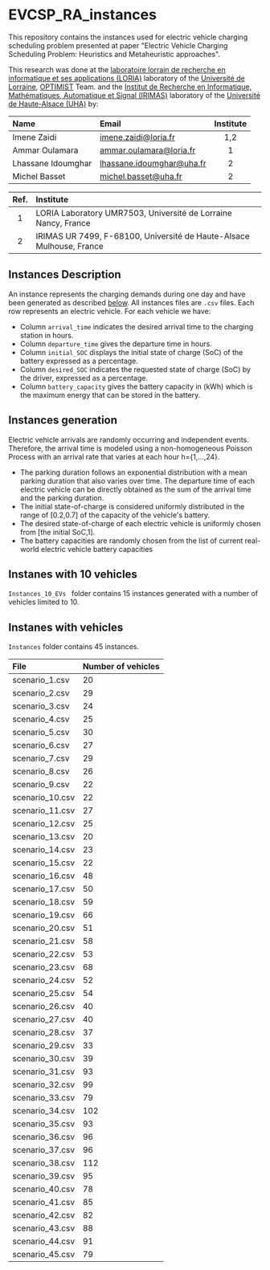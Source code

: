 # EVCSP_RA_instances
This repository contains the instances used for electric vehicle charging scheduling problem presented at paper "Electric Vehicle Charging Scheduling Problem: Heuristics and Metaheuristic approaches".

This research was done at the [laboratoire lorrain de recherche en informatique et ses applications (LORIA)](https://www.loria.fr/en/) laboratory of the [Université de Lorraine](https://www.univ-lorraine.fr/), [OPTIMIST](https://optimist.loria.fr/) Team. and the [Institut de Recherche en Informatique, Mathématiques, Automatique et Signal (IRIMAS)](https://www.irimas.uha.fr/) laboratory of the [Université de Haute-Alsace (UHA)](https://www.uha.fr/) by:

| Name                | Email                      | Institute |
|:--------------------|:---------------------------|:---------:|
| Imene Zaidi         | imene.zaidi@loria.fr       |    1,2    |
| Ammar Oulamara      | ammar.oulamara@loria.fr    |    1      |
| Lhassane Idoumghar  | lhassane.idoumghar@uha.fr  |    2      |
| Michel Basset       | michel.basset@uha.fr       |    2      |

| Ref. | Institute                                                            |
|:----:|:---------------------------------------------------------------------|
|  1   |  LORIA Laboratory UMR7503, Université de Lorraine Nancy, France      |
|  2   |  IRIMAS UR 7499, F-68100, Université de Haute-Alsace Mulhouse, France |


## Instances Description
An instance represents the charging demands during one day and have been generated as described [below](#instances-generation). All instances files are `.csv` files. Each row represents an electric vehicle. For each vehicle we have:
- Column `arrival_time` indicates the desired arrival time to the charging station in hours.
-  Column `departure_time` gives the departure time in hours.
-  Column `initial_SOC` displays the initial state of charge (SoC) of the battery expressed as a percentage.
-  Column `desired_SOC` indicates the requested state of charge (SoC) by the driver, expressed as a percentage.
- Column `battery_capacity` gives the battery capacity in (kWh) which is the maximum energy that can be stored in the battery.

## Instances generation
Electric vehicle arrivals are randomly occurring and independent events. Therefore, the arrival time is modeled using a non-homogeneous Poisson Process with an arrival rate that varies at each hour h={1,...,24}. 
- The parking duration follows an exponential distribution with a mean parking duration that also varies over time. The departure time of each electric vehicle can be directly obtained as the sum of the arrival time and the parking duration. 
- The initial state-of-charge is considered uniformly distributed in the range of [0.2,0.7] of the capacity of the vehicle's battery. 
- The desired state-of-charge of each electric vehicle is uniformly chosen from [the initial SoC,1]. 
- The battery capacities are randomly chosen from the list of current real-world electric vehicle battery capacities 
 

## Instanes with 10 vehicles
`Instances_10_EVs ` folder contains 15 instances generated with a number of vehicles limited to 10.

## Instanes with vehicles
`Instances` folder contains 45 instances.

| File                 |Number of vehicles|
|:---------------------|:-----------------|
|			scenario_1.csv 				|20																|
|			scenario_2.csv 				|29																|
|			scenario_3.csv 				|24																|
|			scenario_4.csv 				|25																|
|			scenario_5.csv 				|30																|
|			scenario_6.csv 				|27																|
|			scenario_7.csv 				|29																|
|			scenario_8.csv 				|26																|
|			scenario_9.csv 				|22																|
|			scenario_10.csv 			|22																|
|			scenario_11.csv 			|27																|
|			scenario_12.csv 			|25																|
|			scenario_13.csv 			|20																|
|			scenario_14.csv 			|23																|
|			scenario_15.csv 			|22																|
|			scenario_16.csv 			|48																|
|			scenario_17.csv 			|50																|
|			scenario_18.csv 			|59																|
|			scenario_19.csv 			|66																|
|			scenario_20.csv 			|51																|
|			scenario_21.csv 			|58																|
|			scenario_22.csv 			|53																|
|			scenario_23.csv 			|68																|
|			scenario_24.csv 			|52																|
|			scenario_25.csv 			|54																|
|			scenario_26.csv 			|40																|
|			scenario_27.csv 			|40																|
|			scenario_28.csv 			|37																|
|			scenario_29.csv 			|33																|
|			scenario_30.csv 			|39																|
|			scenario_31.csv 			|93																|
|			scenario_32.csv 			|99																|
|			scenario_33.csv 			|79																|
|			scenario_34.csv 			|102															|
|			scenario_35.csv 			|93																|
|			scenario_36.csv 			|96																|
|			scenario_37.csv 			|96																|
|			scenario_38.csv 			|112															|
|			scenario_39.csv 			|95																|
|			scenario_40.csv 			|78																|
|			scenario_41.csv 			|85																|
|			scenario_42.csv 			|82																|
|			scenario_43.csv 			|88																|
|			scenario_44.csv 			|91																|
|			scenario_45.csv 			|79																|
